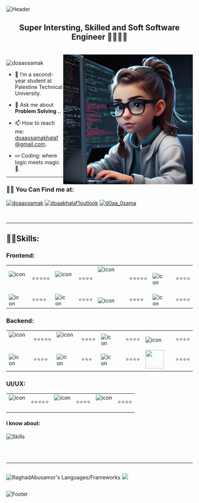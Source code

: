![Header](https://capsule-render.vercel.app/api?type=waving&color=8a8cb2&height=222&section=header&text=Hi,%20I'm%20Doa'a%20Osama%20Khalaf!%20%F0%9F%91%8B&fontSize=45&colorA=8ECF6E&colorB=61BD4F&width=1000&fontColor=ffffff)
<h2 align="center"> Super Intersting, Skilled and Soft  Software Engineer 👩🏻‍💻💎 </h2>


<br>

<img align="right" alt="Coding" width="350" src="dddd.png">

<p align="left"> 
  <img src="https://komarev.com/ghpvc/?username=doaaosamak&label=Profile%20views&color=0e75b6&style=flat" alt="doaaosamak" /> 
</p>

- 🔭 I’m a second-year student at Palestine Technical University.

- 💬 Ask me about **Problem Solving ..**

- 📫 How to reach me: [doaaosamakhalaf@gmail.com](mailto:doaaosamakhalaf@gmail.com).

- 💤 Coding: where logic meets magic 🧠.

----
<h3 align="left">👋🏻 You Can Find me at:</h3>

<p align="left">
   <a href="https://www.linkedin.com/in/duaaosama/" target="blank"><img align="center" src="https://raw.githubusercontent.com/rahuldkjain/github-profile-readme-generator/master/src/images/icons/Social/linked-in-alt.svg" alt="doaaosamak" height="30" width="40" /></a>
  <a href="https://codeforces.com/profile/doaakhalaf1outlook" target="blank"><img align="center" src="https://raw.githubusercontent.com/rahuldkjain/github-profile-readme-generator/master/src/images/icons/Social/codeforces.svg" alt="doaakhalaf1outlook" height="30" width="40" /></a>
  <a href="https://leetcode.com/DoaaOsamaK/" target="blank"><img align="center" src="https://raw.githubusercontent.com/rahuldkjain/github-profile-readme-generator/master/src/images/icons/Social/leet-code.svg" alt="d0aa_0sama" height="30" width="40" /></a>
</p>

<br>

---

<h2 align="left">🙌🏻Skills:</h2>

### Frontend:

<table>
  <tr>
<td><div style="display: flex; align-items: flex-start;"><img src="https://skillicons.dev/icons?i=html&perline=11" alt="icon" width="45" height="45" /></div></td>
    <td>⭐⭐⭐⭐⭐</td>
<td><div style="display: flex; align-items: flex-start;"><img src="https://skillicons.dev/icons?i=css&perline=11" alt="icon" width="45" height="45" /></div></td>
    <td>⭐⭐⭐⭐</td>
    <td> <div style="display: flex; align-items: flex-start;"><img src="https://techstack-generator.vercel.app/js-icon.svg" alt="icon" width="70" height="70" /></div> 
</td>
    <td>⭐⭐⭐⭐⭐</td>
    <td>    <img src="https://skillicons.dev/icons?i=bootstrap&perline=11" alt="icon" style="width: 50px; height: 50px; margin-right: 18px; margin-bottom: 0px;" />
</td>
    <td>⭐⭐⭐⭐</td>
  </tr>
  <tr>
    <td>    <img src="https://techstack-generator.vercel.app/sass-icon.svg" alt="icon" width="65" style="width: 60px; height: 60px; margin-right: 18px; margin-bottom: 0px;" />
</td>
    <td>⭐⭐⭐⭐</td>
    <td>    <img src="https://skillicons.dev/icons?i=tailwind&perline=11" alt="icon" style="width: 60px; height: 60px; margin-right: 18px; margin-bottom: 0px;" />
</td>
    <td>⭐⭐⭐⭐</td>
    <td>    <img src="https://techstack-generator.vercel.app/react-icon.svg" alt="icon" width="65" style="width: 60px; height: 60px; margin-right: 18px; margin-bottom: 0px;" />
</td>
    <td>⭐⭐⭐⭐</td>
    <td>    <img src="https://skillicons.dev/icons?i=jquery&perline=11" alt="icon" style="width: 50px; height: 50px; margin-right: 18px; margin-bottom: 0px;" />
</td>
    <td>⭐⭐⭐⭐</td>
  </tr>
</table>

### Backend:

<table>
  <tr>
<td><div style="display: flex; align-items: flex-start;"><img src="https://skillicons.dev/icons?i=cs&perline=11" alt="icon" width="45" height="45" /></div></td>
    <td>⭐⭐⭐⭐⭐</td>
<td><div style="display: flex; align-items: flex-start;"><img src="https://skillicons.dev/icons?i=mysql&perline=11" alt="icon" width="45" height="45" /></div></td>
    <td>⭐⭐⭐⭐</td>
    <td>    <img src="https://skillicons.dev/icons?i=mongodb&perline=11" alt="icon" style="width: 50px; height: 50px; margin-right: 18px; margin-bottom: 0px;" />
</td>
    <td>⭐⭐⭐⭐</td>
    <td>    <img src="https://skillicons.dev/icons?i=fastapi&perline=11" alt="icon" style="width: 50px; height: 50px; margin-right: 18px; margin-bottom: 0px;" />
</td>
    <td>⭐⭐⭐⭐</td>
  </tr>
  <tr>
    <td>    <img src="https://skillicons.dev/icons?i=nextjs&perline=11" alt="icon" style="width: 60px; height: 60px; margin-right: 18px; margin-bottom: 0px;" />
</td>
    <td>⭐⭐⭐⭐</td>
    <td>    <img src="https://skillicons.dev/icons?i=express&perline=11" alt="icon" style="width: 50px; height: 50px; margin-right: 18px; margin-bottom: 0px;" />
</td>
    <td>⭐⭐⭐</td>
    <td>    <img src="https://skillicons.dev/icons?i=postman&perline=11" alt="icon" style="width: 50px; height: 50px; margin-right: 18px; margin-bottom: 0px;" />
</td>
    <td>⭐⭐⭐⭐</td>
     <td>    <img src="https://www.vectorlogo.zone/logos/atlassian_jira/atlassian_jira-icon.svg" style="width: 50px; height: 50px; margin-right: 18px; margin-bottom: 0px;" />
</td>
    <td>⭐⭐⭐⭐</td>
  </tr>
</table>


### UI/UX:
<table>
  <tr>
<td><div style="display: flex; align-items: flex-start;"><img src="https://skillicons.dev/icons?i=figma&perline=11" alt="icon" width="45" height="45" /></div></td>
    <td>⭐⭐⭐⭐⭐</td>
<td><div style="display: flex; align-items: flex-start;"><img src="https://skillicons.dev/icons?i=photoshop&perline=11" alt="icon" width="45" height="45" /></div></td>
    <td>⭐⭐⭐⭐</td>
    <td> <div style="display: flex; align-items: flex-start;"><img src="https://skillicons.dev/icons?i=illustrator&perline=11" alt="icon" width="45" height="45" /></div> 
</td>
    <td>⭐⭐⭐⭐</td>

   
</table>

<h4 align="left">I know about:</h4>


![Skills](https://skillicons.dev/icons?i=git,github,bash,md,vscode,flutter,unity,autocad&perline=11)

<br>


<!-- 
<div style="display: flex; align-items: flex-start;"><img src="https://techstack-generator.vercel.app/webpack-icon.svg" alt="icon" width="65" height="65" />
</div><div style="display: flex; align-items: flex-start;"><img src="https://techstack-generator.vercel.app/github-icon.svg" alt="icon" width="65" height="65" />
 -->

<br>

-------

<div style="display: flex; align-items: flex-start;">

  <p align = "center">
 <img src = "https://github-readme-stats.vercel.app/api/top-langs?username=Doaaosamak&show_icons=true&count_private=true&locale=en&layout=compact&langs_count=10&hide_border=true&bg_color=0d1117&title_color=559ff4&text_color=fcfcfc&icon_color=559ff4" alt = "RaghadAbusamor's Languages/Frameworks" width = 350 />
<img width=545 src="https://github-profile-summary-cards.vercel.app/api/cards/profile-details?username=doaaosamak&theme=gruvbox&hide_border=true" /></p>

<br> 

<!-- <img src="https://techstack-generator.vercel.app/ts-icon.svg" alt="icon" width="86" height="86" /> -->
<!-- <img src="https://techstack-generator.vercel.app/redux-icon.svg" alt="icon" width="86" height="86" />
<img src="https://techstack-generator.vercel.app/sass-icon.svg" alt="icon" width="86" height="86" /> -->
<!-- <img src="https://techstack-generator.vercel.app/webpack-icon.svg" alt="icon" width="86" height="86" /> -->
<!-- <img src="https://techstack-generator.vercel.app/gatsby-icon.svg" alt="icon" width="86" height="86" /> -->
<!-- <img src="https://techstack-generator.vercel.app/jest-icon.svg" alt="icon" width="86" height="86" /> -->
<!-- <img src="https://techstack-generator.vercel.app/eslint-icon.svg" alt="icon" width="86" height="86" /> -->
<!-- <img src="https://techstack-generator.vercel.app/docker-icon.svg" alt="icon" width="86" height="86" /> -->
<!-- <img src="https://techstack-generator.vercel.app/aws-icon.svg" alt="icon" width="86" height="86" /> -->
<!-- <img src="https://techstack-generator.vercel.app/restapi-icon.svg" alt="icon" width="86" height="86" /> -->
</div>

<!-- < ![gitartwork](gitartwork.svg)
![snake gif](https://github.com/doaaosamak/doaaosamak/blob/output/github-contribution-grid-snake.gif)
/> -->


![Footer](https://capsule-render.vercel.app/api?type=waving&color=8a8cb2&height=111&section=footer&colorA=8ECF6E&colorB=61BD4F)
